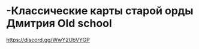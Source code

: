# -Классические карты старой орды Дмитрия **Old school**

<a id="Hyperlink example - Mordhau Discord">https://discord.gg/WwY2UbVYGP
